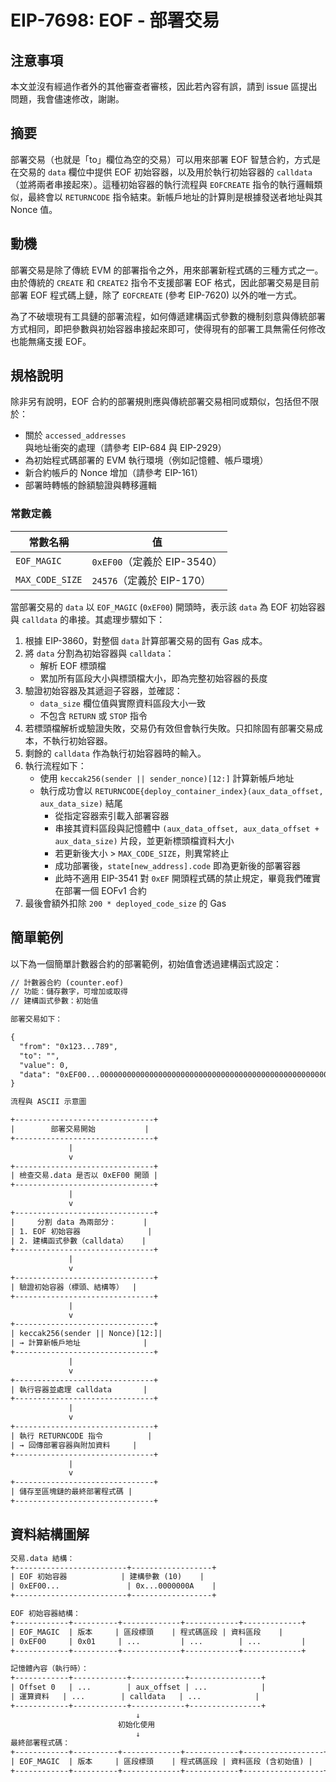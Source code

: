 # EIP-7698: EOF - 部署交易

## 注意事項

本文並沒有經過作者外的其他審查者審核，因此若內容有誤，請到 issue 區提出問題，我會儘速修改，謝謝。

## 摘要

部署交易（也就是「to」欄位為空的交易）可以用來部署 EOF 智慧合約，方式是在交易的 `data` 欄位中提供 EOF 初始容器，以及用於執行初始容器的 `calldata`（並將兩者串接起來）。這種初始容器的執行流程與 `EOFCREATE` 指令的執行邏輯類似，最終會以 `RETURNCODE` 指令結束。新帳戶地址的計算則是根據發送者地址與其 Nonce 值。

## 動機

部署交易是除了傳統 EVM 的部署指令之外，用來部署新程式碼的三種方式之一。由於傳統的 `CREATE` 和 `CREATE2` 指令不支援部署 EOF 格式，因此部署交易是目前部署 EOF 程式碼上鏈，除了 `EOFCREATE` (參考 EIP-7620) 以外的唯一方式。

為了不破壞現有工具鏈的部署流程，如何傳遞建構函式參數的機制刻意與傳統部署方式相同，即把參數與初始容器串接起來即可，使得現有的部署工具無需任何修改也能無痛支援 EOF。

## 規格說明

除非另有說明，EOF 合約的部署規則應與傳統部署交易相同或類似，包括但不限於：

- 關於 `accessed_addresses` 與地址衝突的處理（請參考 EIP-684 與 EIP-2929）
- 為初始程式碼部署的 EVM 執行環境（例如記憶體、帳戶環境）
- 新合約帳戶的 Nonce 增加（請參考 EIP-161）
- 部署時轉帳的餘額驗證與轉移邏輯

### 常數定義

| 常數名稱 | 值 |
|----------|----|
| `EOF_MAGIC` | `0xEF00`（定義於 EIP-3540） |
| `MAX_CODE_SIZE` | `24576`（定義於 EIP-170） |

當部署交易的 `data` 以 `EOF_MAGIC` (`0xEF00`) 開頭時，表示該 `data` 為 EOF 初始容器與 `calldata` 的串接。其處理步驟如下：

1. 根據 EIP-3860，對整個 `data` 計算部署交易的固有 Gas 成本。
2. 將 `data` 分割為初始容器與 `calldata`：
   - 解析 EOF 標頭檔
   - 累加所有區段大小與標頭檔大小，即為完整初始容器的長度
3. 驗證初始容器及其遞迴子容器，並確認：
   - `data_size` 欄位值與實際資料區段大小一致
   - 不包含 `RETURN` 或 `STOP` 指令
4. 若標頭檔解析或驗證失敗，交易仍有效但會執行失敗。只扣除固有部署交易成本，不執行初始容器。
5. 剩餘的 `calldata` 作為執行初始容器時的輸入。
6. 執行流程如下：
   - 使用 `keccak256(sender || sender_nonce)[12:]` 計算新帳戶地址
   - 執行成功會以 `RETURNCODE{deploy_container_index}(aux_data_offset, aux_data_size)` 結尾
     - 從指定容器索引載入部署容器
     - 串接其資料區段與記憶體中 `(aux_data_offset, aux_data_offset + aux_data_size)` 片段，並更新標頭檔資料大小
     - 若更新後大小 > `MAX_CODE_SIZE`，則異常終止
     - 成功部署後，`state[new_address].code` 即為更新後的部署容器
     - 此時不適用 EIP-3541 對 `0xEF` 開頭程式碼的禁止規定，畢竟我們確實在部署一個 EOFv1 合約
7. 最後會額外扣除 `200 * deployed_code_size` 的 Gas

## 簡單範例

以下為一個簡單計數器合約的部署範例，初始值會透過建構函式設定：

```txt
// 計數器合約 (counter.eof)
// 功能：儲存數字，可增加或取得
// 建構函式參數：初始值

部署交易如下：

{
  "from": "0x123...789",
  "to": "",
  "value": 0,
  "data": "0xEF00...000000000000000000000000000000000000000000000000000000000000000A"
}

流程與 ASCII 示意圖

+-------------------------------+
|        部署交易開始           |
+-------------------------------+
             |
             v
+-------------------------------+
| 檢查交易.data 是否以 0xEF00 開頭 |
+-------------------------------+
             |
             v
+-------------------------------+
|     分割 data 為兩部分：      |
| 1. EOF 初始容器               |
| 2. 建構函式參數（calldata）   |
+-------------------------------+
             |
             v
+-------------------------------+
| 驗證初始容器（標頭、結構等）  |
+-------------------------------+
             |
             v
+-------------------------------+
| keccak256(sender || Nonce)[12:]|
| → 計算新帳戶地址              |
+-------------------------------+
             |
             v
+-------------------------------+
| 執行容器並處理 calldata       |
+-------------------------------+
             |
             v
+-------------------------------+
| 執行 RETURNCODE 指令          |
| → 回傳部署容器與附加資料     |
+-------------------------------+
             |
             v
+-------------------------------+
| 儲存至區塊鏈的最終部署程式碼 |
+-------------------------------+
```

## 資料結構圖解

```txt
交易.data 結構：
+-------------------------+------------------+
| EOF 初始容器            | 建構參數 (10)    |
| 0xEF00...               | 0x...0000000A    |
+-------------------------+------------------+

EOF 初始容器結構：
+------------+----------+-------------+------------+-------------+
| EOF_MAGIC  | 版本     | 區段標頭    | 程式碼區段 | 資料區段    |
| 0xEF00     | 0x01     | ...         | ...        | ...         |
+------------+----------+-------------+------------+-------------+

記憶體內容（執行時）：
+------------+------------+------------+----------------+
| Offset 0   | ...        | aux_offset | ...            |
| 運算資料   | ...        | calldata   | ...            |
+------------+------------+------------+----------------+
                            ↓
                        初始化使用
                            ↓
最終部署程式碼：
+------------+----------+-------------+------------+------------------+
| EOF_MAGIC  | 版本     | 區段標頭    | 程式碼區段 | 資料區段 (含初始值) |
+------------+----------+-------------+------------+------------------+
```
